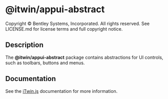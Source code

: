 # @itwin/appui-abstract

Copyright © Bentley Systems, Incorporated. All rights reserved. See LICENSE.md for license terms and full copyright notice.

## Description

The __@itwin/appui-abstract__ package contains abstractions for UI controls, such as toolbars, buttons and menus.

## Documentation

See the [iTwin.js](https://www.itwinjs.org) documentation for more information.
